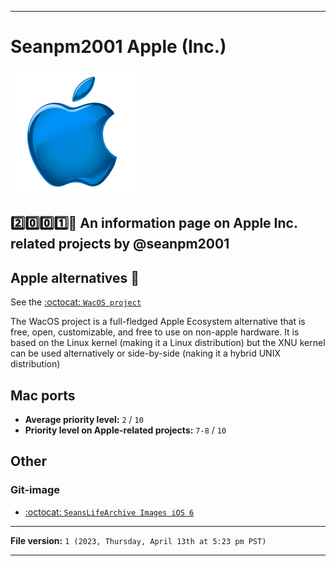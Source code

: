 
***

# Seanpm2001 Apple (Inc.)

<img alt="Apple logo failed to load. Click/tap here to attempt to view it" src="/Apple-Logo-Transparent-Blue.png" width="200" height="200"/>

## 2️⃣️0️⃣️0️⃣️1️⃣️🍎️ An information page on Apple Inc. related projects by @seanpm2001

<!-- ![Apple-Logo-Transparent-Blue.png](/Apple-Logo-Transparent-Blue.png) !-->

## Apple alternatives 🍏️

See the [:octocat: `WacOS project`](https://github.com/seanpm2001/WacOS/)

The WacOS project is a full-fledged Apple Ecosystem alternative that is free, open, customizable, and free to use on non-apple hardware. It is based on the Linux kernel (making it a Linux distribution) but the XNU kernel can be used alternatively or side-by-side (naking it a hybrid UNIX distribution)

## Mac ports

* **Average priority level:** `2` / `10`
* **Priority level on Apple-related projects:** `7-8` / `10`

## Other

### Git-image

- [:octocat: `SeansLifeArchive Images iOS 6`](https://github.com/seanpm2001/SeansLifeArchive_Images_iOS_6/)

***

**File version:** `1 (2023, Thursday, April 13th at 5:23 pm PST)`

***
